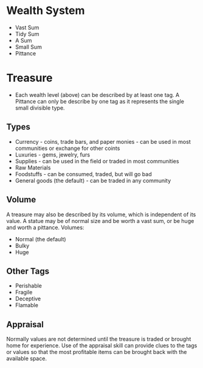 # Wealth System

* Vast Sum
* Tidy Sum
* A Sum
* Small Sum
* Pittance

# Treasure

* Each wealth level (above) can be described by at least one tag.  A Pittance can only be describe by one tag as it represents the single small divisible type.  

## Types
* Currency - coins, trade bars, and paper monies - can be used in most communities or exchange for other coints
* Luxuries - gems, jewelry, furs
* Supplies - can be used in the field or traded in most communities
* Raw Materials
* Foodstuffs - can be consumed, traded, but will go bad
* General goods (the default) - can be traded in any community

## Volume
A treasure may also be described by its volume, which is independent of its value.  A statue may be of normal size and be worth a vast sum, or be huge and worth a pittance.  Volumes:
* Normal (the default)
* Bulky
* Huge

## Other Tags
* Perishable
* Fragile
* Deceptive
* Flamable

## Appraisal
Normally values are not determined until the treasure is traded or brought home for experience.  Use of the appraisal skill can provide clues to the tags or values so that the most profitable items can be brought back with the available space.

